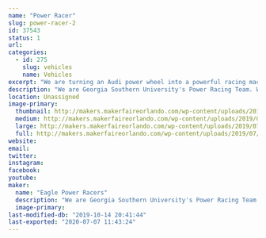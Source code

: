 ```yaml
---
name: "Power Racer"
slug: power-racer-2
id: 37543
status: 1
url: 
categories:
  - id: 275
    slug: vehicles
    name: Vehicles
excerpt: "We are turning an Audi power wheel into a powerful racing machine."
description: "We are Georgia Southern University's Power Racing Team. We are coming to Orlando to participate in our first power wheels race. We are racing an Audi power wheel."
location: Unassigned
image-primary:
  thumbnail: http://makers.makerfaireorlando.com/wp-content/uploads/2019/07/MFO2019_Round_logo_V3_w_date-150x150.png
  medium: http://makers.makerfaireorlando.com/wp-content/uploads/2019/07/MFO2019_Round_logo_V3_w_date-300x296.png
  large: http://makers.makerfaireorlando.com/wp-content/uploads/2019/07/MFO2019_Round_logo_V3_w_date.png
  full: http://makers.makerfaireorlando.com/wp-content/uploads/2019/07/MFO2019_Round_logo_V3_w_date.png
website: 
email: 
twitter: 
instagram: 
facebook: 
youtube: 
maker:
  name: "Eagle Power Racers"
  description: "We are Georgia Southern University's Power Racing Team. We are coming to the Maker Fair to race in the power wheel series."
  image-primary: 
last-modified-db: "2019-10-14 20:41:44"
last-exported: "2020-07-07 11:43:24"
---
```

